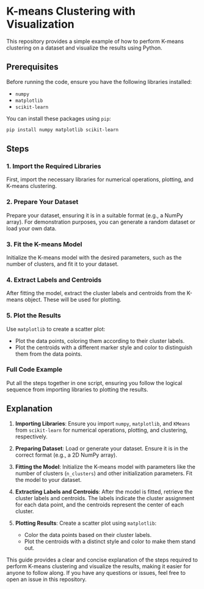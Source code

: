 
# K-means Clustering with Visualization

This repository provides a simple example of how to perform K-means clustering on a dataset and visualize the results using Python. 

## Prerequisites

Before running the code, ensure you have the following libraries installed:

- `numpy`
- `matplotlib`
- `scikit-learn`

You can install these packages using `pip`:

```bash
pip install numpy matplotlib scikit-learn
```

## Steps

### 1. Import the Required Libraries

First, import the necessary libraries for numerical operations, plotting, and K-means clustering.

### 2. Prepare Your Dataset

Prepare your dataset, ensuring it is in a suitable format (e.g., a NumPy array). For demonstration purposes, you can generate a random dataset or load your own data.

### 3. Fit the K-means Model

Initialize the K-means model with the desired parameters, such as the number of clusters, and fit it to your dataset.

### 4. Extract Labels and Centroids

After fitting the model, extract the cluster labels and centroids from the K-means object. These will be used for plotting.

### 5. Plot the Results

Use `matplotlib` to create a scatter plot:
- Plot the data points, coloring them according to their cluster labels.
- Plot the centroids with a different marker style and color to distinguish them from the data points.

### Full Code Example

Put all the steps together in one script, ensuring you follow the logical sequence from importing libraries to plotting the results.

## Explanation

1. **Importing Libraries**: Ensure you import `numpy`, `matplotlib`, and `KMeans` from `scikit-learn` for numerical operations, plotting, and clustering, respectively.

2. **Preparing Dataset**: Load or generate your dataset. Ensure it is in the correct format (e.g., a 2D NumPy array).

3. **Fitting the Model**: Initialize the K-means model with parameters like the number of clusters (`n_clusters`) and other initialization parameters. Fit the model to your dataset.

4. **Extracting Labels and Centroids**: After the model is fitted, retrieve the cluster labels and centroids. The labels indicate the cluster assignment for each data point, and the centroids represent the center of each cluster.

5. **Plotting Results**: Create a scatter plot using `matplotlib`:
   - Color the data points based on their cluster labels.
   - Plot the centroids with a distinct style and color to make them stand out.

This guide provides a clear and concise explanation of the steps required to perform K-means clustering and visualize the results, making it easier for anyone to follow along. If you have any questions or issues, feel free to open an issue in this repository.
